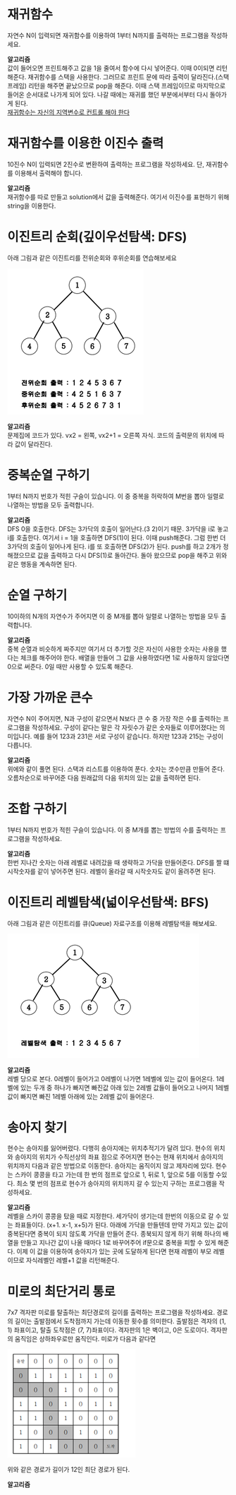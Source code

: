 # 재귀함수

자연수 N이 입력되면 재귀함수를 이용하여 1부터 N까지를 출력하는 프로그램을 작성하세요.

<strong>알고리즘</strong><br>
값이 들어오면 프린트해주고 값을 1을 줄여서 함수에 다시 넣어준다. 이때 0이되면 리턴해준다.
재귀함수를 스택을 사용한다. 그러므로 프린트 문에 따라 출력이 달라진다.(스택 프레임) 리턴을 해주면 끝났으므로 pop을 해준다. 이때 스택 프레임이므로 마지막으로 들어온 순서대로 나가게 되어 있다. 나갈 때에는 재귀를 했던 부분에서부터 다시 돌아가게 된다. 
<br><u>재귀함수는 자신의 지역변수로 컨트롤 해야 한다</u>

# 재귀함수를 이용한 이진수 출력

10진수 N이 입력되면 2진수로 변환하여 출력하는 프로그램을 작성하세요.
단, 재귀함수를 이용해서 출력해야 합니다.

<strong>알고리즘</strong><br>
재귀함수를 따로 만들고 solution에서 값을 출력해준다. 여기서 이진수를 표현하기 위해 string을 이용한다.

# 이진트리 순회(깊이우선탐색: DFS)

아래 그림과 같은 이진트리를 전위순회와 후위순회를 연습해보세요
<p><img src = "./DFS.PNG"></p>

<strong>알고리즘</strong><br>
문제집에 코드가 있다. vx2 = 왼쪽, vx2+1 = 오른쪽 자식. 코드의 출력문의 위치에 따라 값이 달라진다.

# 중복순열 구하기

1부터 N까지 번호가 적힌 구슬이 있습니다. 이 중 중복을 허락하여 M번을 뽑아 일렬로 나열하는 방법을 모두 출력합니다.

<strong>알고리즘</strong><br>
DFS 0을 호출한다. DFS는 3가닥의 호출이 일어난다.(3 2)이기 때문. 3가닥을 i로 놓고 i를 호출한다. 여기서 i = 1을 호출하면 DFS(1)이 된다. 이때 push해준다. 그럼 한번 더 3가닥의 호출이 일어나게 된다. i를 또 호출하면 DFS(2)가 된다. push를 하고 2개가 정해졌으므로 값을 출력하고 다시 DFS(1)로 돌아간다. 돌아 왔으므로 pop을 해주고 위와 같은 행동을 계속하면 된다.

# 순열 구하기

10이하의 N개의 자연수가 주어지면 이 중 M개를 뽑아 일렬로 나열하는 방법을 모두 출력합니다.

<strong>알고리즘</strong><br>
중복 순열과 비슷하게 짜주지만 여기서 더 추가할 것은 자신이 사용한 숫자는 사용을 했다는 체크를 해주어야 한다. 배열을 만들어 그 값을 사용하였다면 1로 사용하지 않았다면 0으로 써준다. 0일 때만 사용할 수 있도록 해준다.

# 가장 가까운 큰수

자연수 N이 주어지면, N과 구성이 같으면서 N보다 큰 수 중 가장 작은 수를 출력하는 프로그램을 작성하세요.
구성이 같다는 말은 각 자릿수가 같은 숫자들로 이루어졌다는 의미입니다. 예를 들어 123과 231은 서로 구성이 같습니다. 하지만 123과 215는 구성이 다릅니다.

<strong>알고리즘</strong><br>
위에와 같이 풀면 된다. 스택과 리스트를 이용하여 푼다. 숫자는 갯수만큼 만들어 준다. 오름차순으로 바꾸어준 다음 원래값의 다음 위치의 있는 값을 출력하면 된다.

# 조합 구하기

1부터 N까지 번호가 적힌 구슬이 있습니다. 이 중 M개를 뽑는 방법의 수를 출력하는 프로그램을 작성하세요.

<strong>알고리즘</strong><br>
한번 지나간 숫자는 아래 레벨로 내려갔을 때 생략하고 가닥을 만들어준다. DFS를 짤 떄 시작숫자를 같이 넣어주면 된다. 레벨이 올라갈 때 시작숫자도 같이 올려주면 된다.

# 이진트리 레벨탐색(넓이우선탐색: BFS)

아래 그림과 같은 이진트리를 큐(Queue) 자료구조를 이용해 레벨탐색을 해보세요.
<p><img src = "./BFS.PNG"></p>

<strong>알고리즘</strong><br>
레벨 당으로 본다. 0레벨이 들어가고 0레벨이 나가면 1레벨에 있는 값이 들어온다. 1레벨에 있는 두개 중 하나가 빠지면 빠진값 아래 있는 2레벨 값들이 들어오고 나머지 1레벨 값이 빠지면 빠진 1레벨 아래에 있는 2레벨 값이 들어온다.

# 송아지 찾기

현수는 송아지를 잃어버렸다. 다행히 송아지에는 위치추적기가 달려 있다. 현수의 위치와 송아지의 위치가 수직선상의 좌표 점으로 주어지면 현수는 현재 위치에서 송아지의 위치까지 다음과 같은 방법으로 이동한다. 송아지는 움직이지 않고 제자리에 있다.
현수는 스카이 콩콩을 타고 가는데 한 번의 점프로 앞으로 1, 뒤로 1, 앞으로 5를 이동할 수있다. 최소 몇 번의 점프로 현수가 송아지의 위치까지 갈 수 있는지 구하는 프로그램을 작성하세요.

<strong>알고리즘</strong><br>
레벨을 스카이 콩콩을 탔을 때로 지정한다. 세가닥이 생기는데 한번의 이동으로 갈 수 있는 좌표들이다. (x+1. x-1, x+5)가 된다. 아래에 가닥을 만들텐데 만약 가지고 있는 값이 중복된다면 중복이 되지 않도록 가닥을 만들어 준다. 종북되지 않게 하기 위해 하나의 배열을 만들고 지나간 값이 나올 때마다 1로 바꾸어주어 if문으로 중복을 피할 수 있게 해준다. 이제 이 값을 이용하여 송아지가 있는 곳에 도달하게 된다면 현재 레벨이 부모 레벨이므로 자식레벨인 레벨+1 값을 리턴해준다.

# 미로의 최단거리 통로

7x7 격자판 미로를 탈출하는 최단경로의 길이를 출력하는 프로그램을 작성하세요. 경로의 길이는 출발점에서 도착점까지 가는데 이동한 횟수를 의미한다. 출발점은 격자의 (1, 1) 좌표이고, 탈출 도착점은 (7, 7)좌표이다. 격자판의 1은 벽이고, 0은 도로이다.
격자판의 움직임은 상하좌우로만 움직인다. 미로가 다음과 같다면
<p><img src = "./BFS1.PNG"></p>
위와 같은 경로가 길이가 12인 최단 경로가 된다.

<strong>알고리즘</strong><br>
